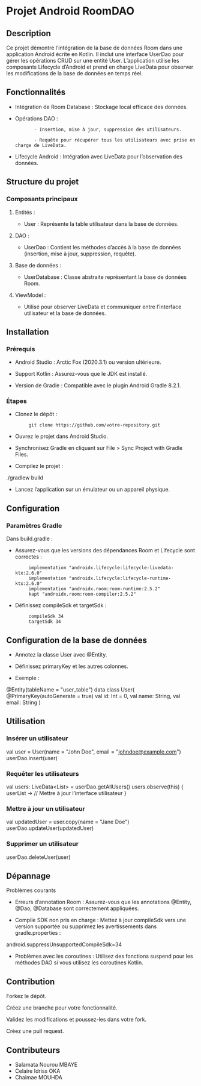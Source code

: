 # Projet Android RoomDAO

## Description

Ce projet démontre l’intégration de la base de données Room dans une application Android écrite en Kotlin. Il inclut une interface UserDao pour gérer les opérations CRUD sur une entité User. 
L’application utilise les composants Lifecycle d’Android et prend en charge LiveData pour observer les modifications de la base de données en temps réel.

## Fonctionnalités

- Intégration de Room Database : Stockage local efficace des données.

- Opérations DAO :

             - Insertion, mise à jour, suppression des utilisateurs.

             - Requête pour récupérer tous les utilisateurs avec prise en charge de LiveData.

- Lifecycle Android : Intégration avec LiveData pour l’observation des données.

  

## Structure du projet

### Composants principaux

1. Entités :

    - User : Représente la table utilisateur dans la base de données.

2. DAO :

    - UserDao : Contient les méthodes d’accès à la base de données (insertion, mise à jour, suppression, requête).

3. Base de données :

   - UserDatabase : Classe abstraite représentant la base de données Room.

4. ViewModel :

   - Utilisé pour observer LiveData et communiquer entre l’interface utilisateur et la base de données.


## Installation

### Prérequis

- Android Studio : Arctic Fox (2020.3.1) ou version ultérieure.

- Support Kotlin : Assurez-vous que le JDK est installé.

- Version de Gradle : Compatible avec le plugin Android Gradle 8.2.1.

### Étapes

- Clonez le dépôt :

           git clone https://github.com/votre-repository.git

- Ouvrez le projet dans Android Studio.

- Synchronisez Gradle en cliquant sur File > Sync Project with Gradle Files.

- Compilez le projet :

./gradlew build

- Lancez l’application sur un émulateur ou un appareil physique.

## Configuration

### Paramètres Gradle

Dans build.gradle :

- Assurez-vous que les versions des dépendances Room et Lifecycle sont correctes :

           implementation "androidx.lifecycle:lifecycle-livedata-ktx:2.6.0"
           implementation "androidx.lifecycle:lifecycle-runtime-ktx:2.6.0"
           implementation "androidx.room:room-runtime:2.5.2"
           kapt "androidx.room:room-compiler:2.5.2"

- Définissez compileSdk et targetSdk :

           compileSdk 34
           targetSdk 34

## Configuration de la base de données

- Annotez la classe User avec @Entity.

- Définissez primaryKey et les autres colonnes.

- Exemple :

@Entity(tableName = "user_table")
data class User(
    @PrimaryKey(autoGenerate = true) val id: Int = 0,
    val name: String,
    val email: String
)

## Utilisation

### Insérer un utilisateur

  val user = User(name = "John Doe", email = "johndoe@example.com")
  userDao.insert(user)

### Requêter les utilisateurs

  val users: LiveData<List<User>> = userDao.getAllUsers()
  users.observe(this) { userList ->
        // Mettre à jour l’interface utilisateur
  }

### Mettre à jour un utilisateur

  val updatedUser = user.copy(name = "Jane Doe")
  userDao.updateUser(updatedUser)

### Supprimer un utilisateur

  userDao.deleteUser(user)

## Dépannage

Problèmes courants

- Erreurs d’annotation Room :
Assurez-vous que les annotations @Entity, @Dao, @Database sont correctement appliquées.

- Compile SDK non pris en charge :
Mettez à jour compileSdk vers une version supportée ou supprimez les avertissements dans gradle.properties :

android.suppressUnsupportedCompileSdk=34

- Problèmes avec les coroutines :
Utilisez des fonctions suspend pour les méthodes DAO si vous utilisez les coroutines Kotlin.

## Contribution 

Forkez le dépôt.

Créez une branche pour votre fonctionnalité.

Validez les modifications et poussez-les dans votre fork.

Créez une pull request.

## Contributeurs 
- Salamata Nourou MBAYE
- Celaire Idriss OKA
- Chaimae MOUHDA
